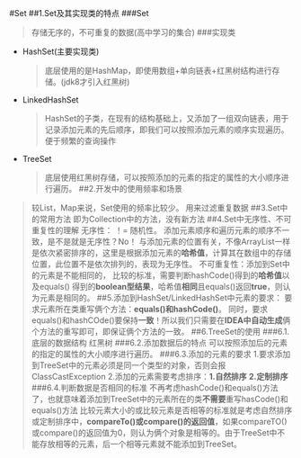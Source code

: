 #Set
##1.Set及其实现类的特点
###Set
>存储无序的，不可重复的数据(高中学习的集合)
###实现类
- HashSet(主要实现类)
  >底层使用的是HashMap，即使用数组+单向链表+红黑树结构进行存储。(jdk8才引入红黑树)
- LinkedHashSet
  >HashSet的子类，在现有的结构基础上，又添加了一组双向链表，用于记录添加元素的先后顺序，即我们可以按照添加元素的顺序实现遍历。
  便于频繁的查询操作
- TreeSet
  >底层使用红黑树存储，可以按照添加的元素的指定的属性的大小顺序进行遍历。
##2.开发中的使用频率和场景
>较List，Map来说，Set使用的频率比较少。
>用来过滤重复数据
##3.Set中的常用方法
>即为Collection中的方法，没有新方法
##4.Set中无序性、不可重复性的理解
>无序性： ！= 随机性。
          添加元素顺序和遍历元素的顺序不一致，是不是就是无序性？No！
          与添加元素的位置有关，不像ArrayList一样是依次紧密排序的，这里是根据添加元素的**哈希值**，计算其在数组中的存储位置，此位置不是依次排列的，表现为无序性。
不可重复性：添加到Set中的元素是不能相同的，
比较的标准，需要判断hashCode()得到的**哈希值**以及equals()
得到的**boolean型结果**，哈希值**相同**且equals()返回**true**，则认为元素是相同的。
##5.添加到HashSet/LinkedHashSet中元素的要求：
>要求元素所在类重写俩个方法：**equals()和hashCode()**。
同时，要求equals()和hashCOde()要保持**一致**！所以我们只需要在**IDEA中自动生成**俩个方法的重写即可，即保证俩个方法的一致。
##6.TreeSet的使用
###6.1.底层的数据结构
>红黑树
###6.2.添加数据后的特点
>可以按照添加后的元素的指定的属性的大小顺序进行遍历。
###6.3.添加的元素的要求
> 1.要求添加到TreeSet中的元素必须是同一个类型的对象，否则会报ClassCastException
2.添加的元素需要考虑排序：**1.自然排序** **2.定制排序**
###6.4.判断数据是否相同的标准
>不再考虑hashCode()和equals()方法了，也就意味着添加到TreeSet中的元素所在的类**不需要**重写hasCode()和equals()方法
比较元素大小的或比较元素是否相等的标准就是考虑自然排序或定制排序中，**compareTo()或compare()的返回值**，如果compareTO()或compare()的返回值为0，则认为俩个对象是相等的。由于TreeSet中不能存放相等的元素，后一个相等元素就不能添加到TreeSet。